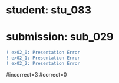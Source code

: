 # student: stu_083
# submission: sub_029

```diff
! ex02_0: Presentation Error
! ex02_1: Presentation Error
! ex02_2: Presentation Error
```
#incorrect=3
#correct=0
